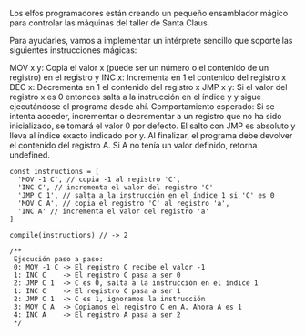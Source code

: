 Los elfos programadores están creando un pequeño ensamblador mágico para controlar las máquinas del taller de Santa Claus.

Para ayudarles, vamos a implementar un intérprete sencillo que soporte las siguientes instrucciones mágicas:

MOV x y: Copia el valor x (puede ser un número o el contenido de un registro) en el registro y
INC x: Incrementa en 1 el contenido del registro x
DEC x: Decrementa en 1 el contenido del registro x
JMP x y: Si el valor del registro x es 0 entonces salta a la instrucción en el índice y y sigue ejecutándose el programa desde ahí.
Comportamiento esperado:
Si se intenta acceder, incrementar o decrementar a un registro que no ha sido inicializado, se tomará el valor 0 por defecto.
El salto con JMP es absoluto y lleva al índice exacto indicado por y.
Al finalizar, el programa debe devolver el contenido del registro A. Si A no tenía un valor definido, retorna undefined.
```
const instructions = [
  'MOV -1 C', // copia -1 al registro 'C',
  'INC C', // incrementa el valor del registro 'C'
  'JMP C 1', // salta a la instrucción en el índice 1 si 'C' es 0
  'MOV C A', // copia el registro 'C' al registro 'a',
  'INC A' // incrementa el valor del registro 'a'
]

compile(instructions) // -> 2

/**
 Ejecución paso a paso:
 0: MOV -1 C -> El registro C recibe el valor -1
 1: INC C    -> El registro C pasa a ser 0
 2: JMP C 1  -> C es 0, salta a la instrucción en el índice 1
 1: INC C    -> El registro C pasa a ser 1
 2: JMP C 1  -> C es 1, ignoramos la instrucción
 3: MOV C A  -> Copiamos el registro C en A. Ahora A es 1
 4: INC A    -> El registro A pasa a ser 2
 */
```